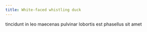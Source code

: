```yaml
---
title: White-faced whistling duck
---
```


tincidunt in leo maecenas pulvinar lobortis est phasellus sit amet
